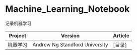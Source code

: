 # Machine_Learning_Notebook
记录机器学习


| Project | Version | Article |
|:-------:|:-------:|:------|
|机器学习|Andrew Ng Standford University|[目录]
